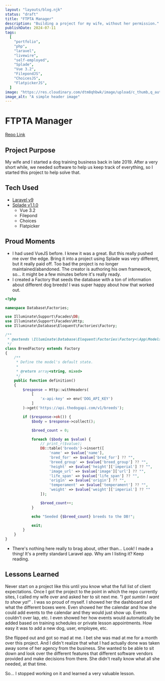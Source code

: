 ```yaml
---
layout: "layouts/blog.njk"
status: "draft"
title: "FTPTA Manager"
description: "Building a project for my wife, without her permission."
publishDate: 2024-07-11
tags:
  [
    "portfolio",
    "php",
    "laravel",
    "livewire",
    "self-employed",
    "Splade",
    "Vue 3.2",
    "FilepondJS",
    "ChoicesJS",
    "FlatpickerJS",
  ]
image: "https://res.cloudinary.com/dtm8qhbwk/image/upload/c_thumb,q_auto,g_face,f_auto,w_200/v1635373637/blog/stock/pexels-markus-spiske-2061168_coxasy.jpg"
image_alt: "A simple header image"
---
```


# FTPTA Manager

[Repo Link](https://github.com/unisys12/ftpta-manager)

## Project Purpose

My wife and I started a dog training business back in late 2019. After a very short while, we needed software to help us keep track of everything, so I started this project to help solve that.

## Tech Used

- [Laravel v9](https://laravel.com/docs/9.x)
- [Splade v1.1.0](https://splade.dev/docs)
  - Vue 3.2
  - Filepond
  - Choices
  - Flatpicker

## Proud Moments

- I had used VueJS before. I knew it was a great. But this really pushed me over the edge. Bring it into a project using Splade was very different, but it really paid off. Too bad the project is no longer maintained/abandoned. The creator is authoring his own framework, so... it might be a few minutes before it's really ready.
- I created a Factory that seeds the database with a ton of information about different dog breeds! I was super happy about how that worked out.

```php
<?php

namespace Database\Factories;

use Illuminate\Support\Facades\DB;
use Illuminate\Support\Facades\Http;
use Illuminate\Database\Eloquent\Factories\Factory;

/**
 * @extends \Illuminate\Database\Eloquent\Factories\Factory<\App\Models\Breed>
 */
class BreedFactory extends Factory
{
    /**
     * Define the model's default state.
     *
     * @return array<string, mixed>
     */
    public function definition()
    {
        $response = Http::withHeaders(
            [
                'x-api-key' => env('DOG_API_KEY')
            ]
        )->get('https://api.thedogapi.com/v1/breeds');

        if ($response->ok()) {
            $body = $response->collect();

            $breed_count = 0;

            foreach ($body as $value) {
                // print_r($value);
                DB::table('breeds')->insert([
                    'name' => $value['name'],
                    'bred_for' => $value['bred_for'] ?? "",
                    'breed_group' => $value['breed_group'] ?? "",
                    'height' => $value['height']['imperial'] ?? "",
                    'image_url' => $value['image']['url'] ?? "",
                    'life_span' => $value['life_span'] ?? "",
                    'origin' => $value['origin'] ?? "",
                    'temperament' => $value['temperament'] ?? "",
                    'weight' => $value['weight']['imperial'] ?? ""
                ]);

                $breed_count++;
            }

            echo "Seeded {$breed_count} breeds to the DB!";

            exit;
        }
    }
}
```

- There's nothing here really to brag about, other than... Look! I made a thing! It's a pretty standard Laravel app. Why am I listing it? Keep reading.

## Lessons Learned

Never start on a project like this until you know what the full list of client expectations. Once I got the project to the point in which the repo currently sites, I called my wife over and asked her to sit next me. _"I got sumtin I want to show ya!"_ . I was so proud of myself. I showed her the dashboard and what the different boxes were. Even showed her the calendar and how she could add events to the calendar and they would just show up. Events couldn't over lap, etc. I even showed her how events would automatically be added based on training schedules or private lesson appointments. How easy it was to add a new dog, user, employee, etc.

She flipped out and got so mad at me. I bet she was mad at me for a month over this project. And I didn't realize that what I had actually done was taken away some of her agency from the business. She wanted to be able to sit down and look over the different features that different software vendors provided and make decisions from there. She didn't really know what all she needed, at that time.

So... I stopped working on it and learned a very valuable lesson.
